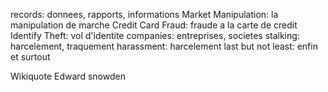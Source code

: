 records: donnees, rapports, informations
Market Manipulation: la manipulation de marche
Credit Card Fraud: fraude a la carte de credit
Identify Theft: vol d'identite
companies: entreprises, societes
stalking: harcelement, traquement
harassment: harcelement
last but not least: enfin et surtout

Wikiquote Edward snowden



